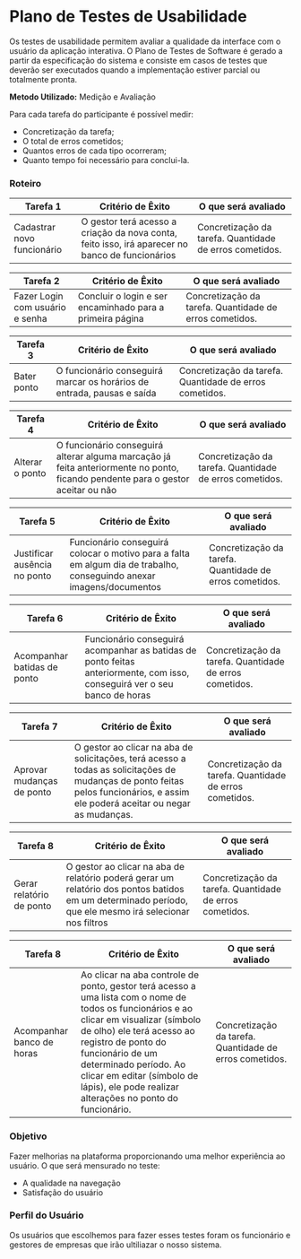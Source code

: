 # Plano de Testes de Usabilidade

Os testes de usabilidade permitem avaliar a qualidade da interface com o usuário da aplicação interativa. O Plano de Testes de Software é gerado a partir da especificação do sistema e consiste em casos de testes que deverão ser executados quando a implementação estiver parcial ou totalmente pronta.

**Metodo Utilizado:** Medição e Avaliação

Para cada tarefa do participante é possível medir:

-	Concretização da tarefa;
-	O total de erros cometidos;
-	Quantos erros de cada tipo ocorreram;
-	Quanto tempo foi necessário para conclui-la.

### __Roteiro__ 

| **Tarefa 1** | **Critério de Êxito** | **O que será avaliado** |
|--------------|-----------------------|-------------------------|
|Cadastrar novo funcionário| O gestor terá acesso a criação da nova conta, feito isso, irá aparecer no banco de funcionários| Concretização da tarefa. Quantidade de erros cometidos. |

| **Tarefa 2** | **Critério de Êxito** | **O que será avaliado** |
|--------------|-----------------------|-------------------------|
|Fazer Login com usuário e senha | Concluir o login e ser encaminhado para a primeira página| Concretização da tarefa. Quantidade de erros cometidos. |

| **Tarefa 3** | **Critério de Êxito** | **O que será avaliado** |
|--------------|-----------------------|-------------------------|
|Bater ponto| O funcionário conseguirá marcar os horários de entrada, pausas e saída| Concretização da tarefa. Quantidade de erros cometidos. |

| **Tarefa 4** | **Critério de Êxito** | **O que será avaliado** |
|--------------|-----------------------|-------------------------|
|Alterar o ponto| O funcionário conseguirá alterar alguma marcação já feita anteriormente no ponto, ficando pendente para o gestor aceitar ou não | Concretização da tarefa. Quantidade de erros cometidos. |

| **Tarefa 5** | **Critério de Êxito** | **O que será avaliado** |
|--------------|-----------------------|-------------------------|
|Justificar ausência no ponto| Funcionário conseguirá colocar o motivo para a falta em algum dia de trabalho, conseguindo anexar imagens/documentos| Concretização da tarefa. Quantidade de erros cometidos. |

| **Tarefa 6** | **Critério de Êxito** | **O que será avaliado** |
|--------------|-----------------------|-------------------------|
|Acompanhar batidas de ponto| Funcionário conseguirá acompanhar as batidas de ponto feitas anteriormente, com isso, conseguirá ver o seu banco de horas| Concretização da tarefa. Quantidade de erros cometidos. |

| **Tarefa 7** | **Critério de Êxito** | **O que será avaliado** |
|--------------|-----------------------|-------------------------|
|Aprovar mudanças de ponto| O gestor ao clicar na aba de solicitações, terá acesso a todas as solicitações de mudanças de ponto feitas pelos funcionários, e assim ele poderá aceitar ou negar as mudanças.| Concretização da tarefa. Quantidade de erros cometidos. |

| **Tarefa 8** | **Critério de Êxito** | **O que será avaliado** |
|--------------|-----------------------|-------------------------|
|Gerar relatório de ponto| O gestor ao clicar na aba de relatório poderá gerar um relatório dos pontos batidos em um determinado período, que ele mesmo irá selecionar nos filtros| Concretização da tarefa. Quantidade de erros cometidos. |

| **Tarefa 8** | **Critério de Êxito** | **O que será avaliado** |
|--------------|-----------------------|-------------------------|
|Acompanhar banco de horas| Ao clicar na aba controle de ponto, gestor terá acesso a uma lista com o nome de todos os funcionários e ao clicar em visualizar (símbolo de olho) ele terá acesso ao registro de ponto do funcionário de um determinado período. Ao clicar em editar (símbolo de lápis), ele pode realizar alterações no ponto do funcionário.| Concretização da tarefa. Quantidade de erros cometidos. |

### __Objetivo__
Fazer melhorias na plataforma proporcionando uma melhor experiência ao usuário.
O que será mensurado no teste:
* A qualidade na navegação
* Satisfação do usuário

### __Perfil do Usuário__
Os usuários que escolhemos para fazer esses testes foram os funcionário e gestores de empresas que irão ultiliazar o nosso sistema.

